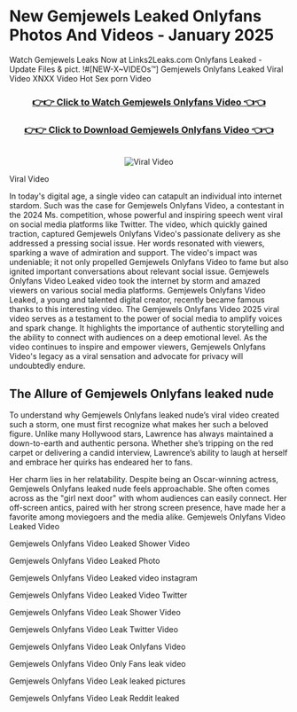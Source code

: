 # New Gemjewels Leaked Onlyfans Photos And Videos - January 2025

Watch Gemjewels Leaks Now at Links2Leaks.com Onlyfans Leaked - Update Files & pict. !#[NEW-X~VIDEOs™] Gemjewels Onlyfans Leaked Viral Video XNXX Video Hot Sex porn Video
<br>
<div align="center">
<h3><a href="https://links2leaks.com/gemjewels" rel="nofollow">👉👉 Click to Watch Gemjewels Onlyfans Video 👈👈</a></h3>
<h3><a href="https://links2leaks.com/gemjewels" rel="nofollow">👉👉 Click to Download Gemjewels Onlyfans Video 👈👈</a></h3>
<br>
<a href="https://links2leaks.com/gemjewels" rel="nofollow"><img src="https://i.ibb.co/Gkj2r4b/banner.png" alt="Viral Video" style="max-width: 100%; display: inline-block;" data-target="animated-imageImage"></a>
</div>

Viral Video

In today's digital age, a single video can catapult an individual into internet stardom. Such was the case for Gemjewels Onlyfans Video, a contestant in the 2024 Ms. competition, whose powerful and inspiring speech went viral on social media platforms like Twitter.
The video, which quickly gained traction, captured Gemjewels Onlyfans Video's passionate delivery as she addressed a pressing social issue. Her words resonated with viewers, sparking a wave of admiration and support. The video's impact was undeniable; it not only propelled Gemjewels Onlyfans Video to fame but also ignited important conversations about relevant social issue.
Gemjewels Onlyfans Video Leaked video took the internet by storm and amazed viewers on various social media platforms. Gemjewels Onlyfans Video Leaked, a young and talented digital creator, recently became famous thanks to this interesting video.
The Gemjewels Onlyfans Video 2025 viral video serves as a testament to the power of social media to amplify voices and spark change. It highlights the importance of authentic storytelling and the ability to connect with audiences on a deep emotional level. As the video continues to inspire and empower viewers, Gemjewels Onlyfans Video's legacy as a viral sensation and advocate for privacy will undoubtedly endure.

<h2>The Allure of Gemjewels Onlyfans leaked nude</h2>


To understand why Gemjewels Onlyfans leaked nude’s viral video created such a storm, one must first recognize what makes her such a beloved figure. Unlike many Hollywood stars, Lawrence has always maintained a down-to-earth and authentic persona. Whether she’s tripping on the red carpet or delivering a candid interview, Lawrence’s ability to laugh at herself and embrace her quirks has endeared her to fans.

Her charm lies in her relatability. Despite being an Oscar-winning actress, Gemjewels Onlyfans leaked nude feels approachable. She often comes across as the "girl next door" with whom audiences can easily connect. Her off-screen antics, paired with her strong screen presence, have made her a favorite among moviegoers and the media alike.
Gemjewels Onlyfans Video Leaked Video

Gemjewels Onlyfans Video Leaked Shower Video

Gemjewels Onlyfans Video Leaked Photo

Gemjewels Onlyfans Video Leaked video instagram

Gemjewels Onlyfans Video Leaked Video Twitter

Gemjewels Onlyfans Video Leak Shower Video

Gemjewels Onlyfans Video Leak Twitter Video

Gemjewels Onlyfans Video Leak Onlyfans Video

Gemjewels Onlyfans Video Only Fans leak video

Gemjewels Onlyfans Video Leak leaked pictures

Gemjewels Onlyfans Video Leak Reddit leaked